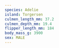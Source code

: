 ```yaml
---
species: Adelie
island: Torgersen
culmen_length_mm: 37.2
culmen_depth_mm: 19.4
flipper_length_mm: 184
body_mass_g: 3900
sex: MALE
---
```

